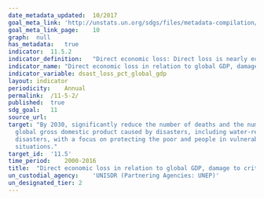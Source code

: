 ```yaml
---	
date_metadata_updated:	10/2017
goal_meta_link:	'http://unstats.un.org/sdgs/files/metadata-compilation/Metadata-Goal-11.pdf'
goal_meta_link_page:	10
graph:	null
has_metadata:	true
indicator:	11.5.2
indicator_definition:	"Direct economic loss: Direct loss is nearly equivalent to physical damage. The monetary value of total or partial destruction of physical assets existing in the affected area. Examples include loss to physical assets such as damaged housings, factories and infrastructure. Direct losses usually happen during the event or within the first few hours after the event and are often assessed soon after the event to estimate recovery cost and claim insurance payments. These are tangible and relatively easy to measure. Direct Economic loss in this indicator framework consists of agriculture loss, damage to industrial and commercial facilities, damage to housings and critical infrastructures. \tWe limit the economic loss into direct economic loss, excluding indirect loss (e.g. loss due to interrupted production) and macro-economic loss. The reason is that there is not yet universally standardized methodology to measure indirect and macro-economic loss while direct loss data monitoring is relatively simpler and more standardized. Global gross domestic product: Summation of GDP of Countries. GDP definition according to the World Bank. Hazardous event: The occurrence of a natural or human-induced phenomenon in a particular place during a particular period of time due to the existence of a hazard. Hazard: A potentially damaging physical event, phenomenon or human activity that may cause the loss of life or injury, property damage, social and economic disruption or environmental degradation. UNISDR recommends setting NO threshold for recording hazardous event in order to monitor all hazardous events. Small-scale but frequent hazardous events that are not registered in international disaster loss databases account for an important share of damages and losses when they are combined, and often go unnoticed by the national and international community. These events, when accumulated, are often a source of poverty in developing countries but can be effectively addressed by well-designed policies. The scope of the Sendai Framework for Disaster Risk Reduction 2015-2030 is \the risk of small-scale and large-scale, frequent and infrequent, sudden and slow-onset disasters, caused by natural or man-made hazards as well as relate environmental, technological and biological hazards and risks\"". Regarding the inclusion of biological and environmental hazards in natural hazards category and whether and how to integrate man-made hazards, UNISDR will discuss the issue with WHO and other organizations (for example, WHO would be in a better position in terms of data, knowledge and relationship with Member States and other stakeholders to monitor biological events including epidemics. However, we generally do not expect biological disasters will cause physical damages to facilities. ). \tNote: Terminology will be discussed and finalized in the Open-ended Intergovernmental Working Group for Sendai Framework for Disaster Risk Reduction."""
indicator_name:	"Direct economic loss in relation to global GDP, damage to critical  infrastructure and number of disruptions to basic services, attributed to  disasters"
indicator_variable:	dsast_loss_pct_global_gdp
layout:	indicator
periodicity:	Annual
permalink:	/11-5-2/
published:	true
sdg_goal:	11
source_url:	
target:	"By 2030, significantly reduce the number of deaths and the number of people  affected and substantially decrease the direct economic losses relative to
  global gross domestic product caused by disasters, including water-related
  disasters, with a focus on protecting the poor and people in vulnerable
  situations."
target_id:	'11.5'
time_period:	2000-2016
title:	"Direct economic loss in relation to global GDP, damage to critical  infrastructure and number of disruptions to basic services, attributed to  disasters"
un_custodial_agency:	'UNISDR (Partnering Agencies: UNEP)'
un_designated_tier:	2
---	
```

